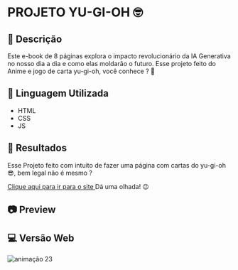 # PROJETO YU-GI-OH 🤓

## 📒 Descrição
Este e-book de 8 páginas explora o impacto revolucionário da IA Generativa no nosso dia a dia e como elas moldarão o futuro.
Esse projeto feito do Anime e jogo de carta yu-gi-oh, você conhece ? 🤔

## 🤖 Linguagem Utilizada
- HTML
- CSS
- JS

## 🚀 Resultados
Esse Projeto feito com intuito de fazer uma página com cartas do yu-gi-oh 😎, bem legal não é mesmo ?

[Clique aqui para ir para o site ](https://josealbertodeev.github.io/projeto-clone-yu-gi-oh/) Dá uma olhada! 😉

## 📷 Preview

## 💻 Versão Web

![animação 23](https://github.com/user-attachments/assets/f10235a8-41de-411d-85c2-2d9c666c7375)
